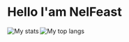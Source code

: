 # Hello I'am NelFeast

<img align="left" alt="My stats" widh="45%" src="https://github-readme-stats.vercel.app/api?username=nelfeast" />
<img align="left" alt="My top langs" widh="45%" src="https://github-readme-stats.vercel.app/api?username=nelfeast" />
